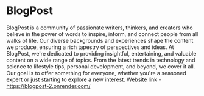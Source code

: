 # BlogPost

BlogPost is a community of passionate writers, thinkers, and creators who believe in the power of words to inspire, inform, and connect people from all walks of life. 
Our diverse backgrounds and experiences shape the content we produce, ensuring a rich tapestry of perspectives and ideas.
At BlogPost, we're dedicated to providing insightful, entertaining, and valuable content on a wide range of topics.
From the latest trends in technology and science to lifestyle tips, personal development, and beyond, we cover it all. Our goal is to offer something for everyone, whether you're a seasoned expert or just starting to explore a new interest.
Website link - https://blogpost-2.onrender.com/
